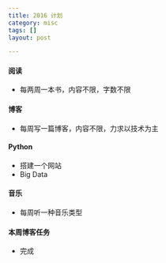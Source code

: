 ```yaml
---
title: 2016 计划  
category: misc  
tags: []  
layout: post  

---
```


#### 阅读

* 每两周一本书，内容不限，字数不限

#### 博客
* 每周写一篇博客，内容不限，力求以技术为主

#### Python
* 搭建一个网站
* Big Data

#### 音乐
* 每周听一种音乐类型


#### 本周博客任务 
* 完成








